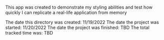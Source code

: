 This app was created to demonstrate my styling abilities and test how quickly I can replicate a real-life application from memory

The date this directory was created: 11/19/2022
The date the project was started: 11/20/2022
The date the project was finished: TBD
The total tracked time was: TBD
